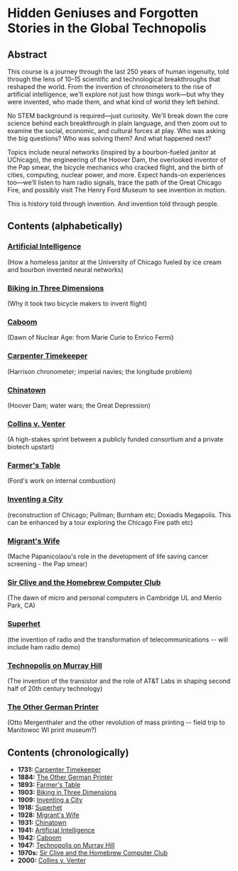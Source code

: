 # Hidden Geniuses and Forgotten Stories in the Global Technopolis

## Abstract

This course is a journey through the last 250 years of human ingenuity, told through the lens of 10–15 scientific and technological breakthroughs that reshaped the world. From the invention of chronometers to the rise of artificial intelligence, we'll explore not just how things work—but why they were invented, who made them, and what kind of world they left behind.

No STEM background is required—just curiosity. We'll break down the core science behind each breakthrough in plain language, and then zoom out to examine the social, economic, and cultural forces at play. Who was asking the big questions? Who was solving them? And what happened next?

Topics include neural networks (inspired by a bourbon-fueled janitor at UChicago), the engineering of the Hoover Dam, the overlooked inventor of the Pap smear, the bicycle mechanics who cracked flight, and the birth of cities, computing, nuclear power, and more. Expect hands-on experiences too—we’ll listen to ham radio signals, trace the path of the Great Chicago Fire, and possibly visit The Henry Ford Museum to see invention in motion.

This is history told through invention. And invention told through people.

## Contents (alphabetically)

### [Artificial Intelligence](./topics/ai.md) 
(How a homeless janitor at the University of Chicago fueled by ice cream and bourbon invented neural networks)

### [Biking in Three Dimensions](./topics/biking_in_3d.md) 
(Why it took two bicycle makers to invent flight)


### [Caboom](./topics/chinatown.md)
(Dawn of Nuclear Age: from Marie Curie to Enrico Fermi)

### [Carpenter Timekeeper](./topics/carpenter_timekeeper.md) 
(Harrison chronometer; imperial navies; the longitude problem)

### [Chinatown](./topics/chinatown.md) 
(Hoover Dam; water wars; the Great Depression)

### [Collins v. Venter](./topics/collins_v_venter.md)
(A high-stakes sprint between a publicly funded consortium and a private biotech upstart)

### [Farmer's Table](/topics/farmers_table.md) 
(Ford's work on internal combustion)

### [Inventing a City](./topics/inventing_a_city.md) 
(reconstruction of Chicago; Pullman; Burnham etc; Doxiadis Megapolis. This can be enhanced by a tour exploring the Chicago Fire path etc)

### [Migrant's Wife](./topics/migrants_wife.md) 
(Mache Papanicolaou's role in the development of life saving cancer screening - the Pap smear)

### [Sir Clive and the Homebrew Computer Club](./topics/sir_clive_and_the_hcc.md)
(The dawn of micro and personal computers in Cambridge UL and Menlo Park, CA)

### [Superhet](./topics/superhet.md) 
(the invention of radio and the transformation of telecommunications -- will include ham radio demo)

### [Technopolis on Murray Hill](./topics/technopolis_on_murray_hill.md)
(The invention of the transistor and the role of AT&T Labs in shaping second half of 20th century technology)

### [The Other German Printer](/topics/the_other_german_printer.md) 
(Otto Mergenthaler and the other revolution of mass printing -- field trip to Manitowoc WI print museum?)


## Contents (chronologically)

* **1731:** [Carpenter Timekeeper](./topics/carpenter_timekeeper.md) 
* **1884:** [The Other German Printer](/topics/the_other_german_printer.md) 
* **1893:** [Farmer's Table](/topics/farmers_table.md) 
* **1903:** [Biking in Three Dimensions](./topics/biking_in_3d.md) 
* **1909:** [Inventing a City](./topics/inventing_a_city.md) 
* **1918:** [Superhet](./topics/superhet.md) 
* **1928:** [Migrant's Wife](./topics/migrants_wife.md) 
* **1931:** [Chinatown](./topics/chinatown.md) 
* **1941:** [Artificial Intelligence](./topics/ai.md) 
* **1942:** [Caboom](./topics/chinatown.md)
* **1947:** [Technopolis on Murray Hill](./topics/technopolis_on_murray_hill.md)
* **1970s:** [Sir Clive and the Homebrew Computer Club](./topics/sir_clive_and_the_hcc.md)
* **2000:** [Collins v. Venter](./topics/collins_v_venter.md)





